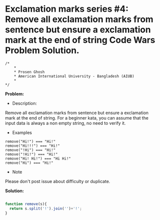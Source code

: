 # Exclamation marks series #4: Remove all exclamation marks from sentence but ensure a exclamation mark at the end of string Code Wars Problem Solution.

```
/*
    *
    * Prosen Ghosh
    * American International University - Bangladesh (AIUB)
    *
*/
```

**Problem:**

- Description:

Remove all exclamation marks from sentence but ensure a exclamation mark at the end of string. For a beginner kata, you can assume that the input data is always a non empty string, no need to verify it.
- Examples
```
remove("Hi!") === "Hi!"
remove("Hi!!!") === "Hi!"
remove("!Hi") === "Hi!"
remove("!Hi!") === "Hi!"
remove("Hi! Hi!") === "Hi Hi!"
remove("Hi") === "Hi!"
```
- Note

Please don't post issue about difficulty or duplicate.

**Solution:** 

```javascript

function remove(s){
  return s.split('!').join('')+'!';
}

```

